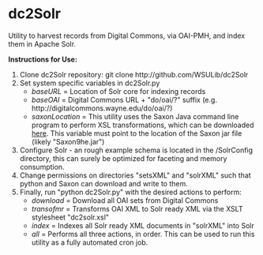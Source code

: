dc2Solr
=======
<p>Utility to harvest records from Digital Commons, via OAI-PMH, and index them in Apache Solr.</p>

<p><strong>Instructions for Use:</strong></p>

<ol>
	<li>Clone dc2Solr repository: git clone http://github.com/WSULib/dc2Solr</li>
	<li>Set system specific variables in dc2Solr.py
		<ul>
			<li><em>baseURL</em> = Location of Solr core for indexing records</li>
			<li><em>baseOAI</em> = Digital Commons URL + "do/oai/?" suffix (e.g. http://digitalcommons.wayne.edu/do/oai/?)</li>
			<li><em>saxonLocation</em> = This utility uses the Saxon Java command line program to perform XSL transformations, which can be downloaded <a href="http://sourceforge.net/projects/saxon/files/">here</a>.  This variable must point to the location of the Saxon jar file (likely "Saxon9he.jar")</li>
		</ul>
	</li>
	<li>Configure Solr - an rough example schema is located in the /SolrConfig directory, this can surely be optimized for faceting and memory consumption.</li>
	<li>Change permissions on directories "setsXML" and "solrXML" such that python and Saxon can download and write to them.</li>
	<li>Finally, run "python dc2Solr.py" with the desired actions to perform:
		<ul>
			<li><em>download</em> = Download all OAI sets from Digital Commons</li>
			<li><em>transofmr</em> = Transforms OAI XML to Solr ready XML via the XSLT stylesheet "dc2solr.xsl"</li>
			<li><em>index</em> = Indexes all Solr ready XML documents in "solrXML" into Solr</li>
			<li><em>all</em> = Performs all three actions, in order.  This can be used to run this utility as a fully automated cron job.</li>
		</ul>
	</li>
</ol>